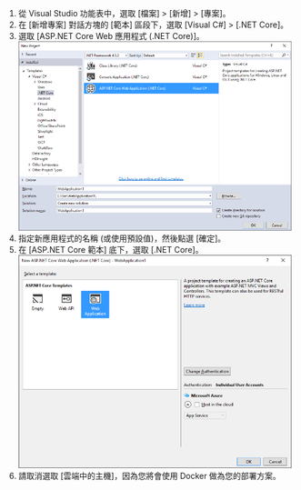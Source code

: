 1. 從 Visual Studio 功能表中，選取 [檔案] > [新增] > [專案]。 
2. 在 [新增專案] 對話方塊的 [範本] 區段下，選取 [Visual C#] > [.NET Core]。
3. 選取 [ASP.NET Core Web 應用程式 (.NET Core)]。![[新增專案] 對話方塊](./media/vs-docker-create-aspnetcore-app/create-new-project.png)
4. 指定新應用程式的名稱 (或使用預設值)，然後點選 [確定]。
5. 在 [ASP.NET Core 範本] 底下，選取 [.NET Core]。 ![[新增 ASP.NET 專案] 對話方塊](./media/vs-docker-create-aspnetcore-app/aspnet-core-template.png)
6. 請取消選取 [雲端中的主機]，因為您將會使用 Docker 做為您的部署方案。

<!---HONumber=AcomDC_0622_2016-->